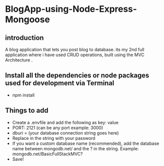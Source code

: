 # BlogApp-using-Node-Express-Mongoose

## introduction

A blog application that lets you post blog to database. its my 2nd full application where i have used CRUD operations, 
built using the MVC Architecture .

## Install all the dependencies or node packages used for development via Terminal
- npm install

## Things to add
- Create a .envfile and add the following as key: value
- PORT: 2121 (can be any port example: 3000)
- dburi = (your database connection string goes here)
- Replace in the string with your password
- If you want a custom database name (recommended), add the database name between mongodb.net/ and the ? in the string. Example: mongodb.net/BasicFullStackMVC?
- Save!
